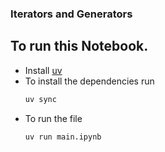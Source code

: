 ### Iterators and Generators

## To run this Notebook.
- Install [uv](https://docs.astral.sh/uv/)
- To install the dependencies run 
    ```bash
    uv sync
    ```
- To run the file
    ```bash
    uv run main.ipynb
    ```
